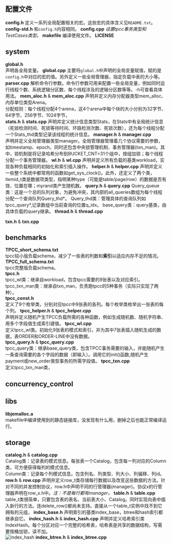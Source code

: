 配置文件
-------
**config.h**
定义一系列全局配置相关的宏。这些宏的具体含义见```README.txt```。
**config-std.h**
和```config.h```内容相同。
**config.cpp**
*设置tpcc事务类型和TestCases类型。*
**makefile**
编译使用文件。
**LICENSE**  

system
------
**global.h**  
声明各全局变量。
**global.cpp**
主要将```global.h```中声明的全局变量赋值，赋的是```config.h```中对应的宏的值。另外定义一些全局管理器，指定负载中表的大小等。
**parser.cpp**
解析命令行参数。命令行参数可用来配置一些全局变量，例如同时运行线程个数、系统逻辑分区数、每个线程涉及的逻辑分区数等等。-h可查看具体用法。 
**mem_aloc.h**  & **mem_aloc.cpp**
声明并定义内存分配器类型mem_alloc、内存单位类型Arena。  
分配规则：每个线程分配4个arena，这4个arena中每个块的大小分别为32字节、64字节、256字节、1024字节，  
**stats.h** & **stats.cpp** 
声明并定义统计信息类型Stats，在Stats中有全局统计信息（死锁检测时间、死锁等待时间、环路检测次数、死锁次数），还为每个线程分配一个Stats_thd类型记录该线程的统计信息。
**manager.h** & **manager.cpp**  
声明并定义全局管理器类型manager。全局管理器管理着几个协议需要的参数，如timestamp、epoch，同时还包含中央锁管理机制、事务管理器(txn_man)。其中，锁机制是将记录哈希分布到BUCKET_CNT=31个组中，按组加锁；每个线程分配一个事务管理器。
**wl.h** & **wl.cpp**
声明并定义所有负载的基类workload，实现各种负载相同的初始化和索引插入操作。
**helper.h** & **helper.cpp**
声明并定义一些整个系统中都常用的函数如get_sys_clock()。此外，还定义了两个类，itemid_t类是数据项类型，指明某种type（可能是table/page/row）的数据是否有效、位置在哪；myrand类产生随机数。
**query.h** & **query.cpp**
Query_queue类：这是一个总的队列对象，为避免冲突，其内部的all_queries数组为每个线程分配一个查询队列Query_thd*。
Query_thd类：管理具体的查询队列如tpcc_query*,记录数组中当前查询的位置q_idx。
base_query类：query基类，由具体负载的query继承。
**thread.h** & **thread.cpp**


**txn.h** & **txn.cpp**  






benchmarks
----------
**TPCC_short_schema.txt**  
tpcc较小版负载schema，减少了一些表的列数和**索引**以适应内存不足的情况。  
**TPCC_full_schema.txt**  
tpcc完整版负载schema。  
**tpcc.h**  
tpcc_wl类：继承自workload，包含tpcc需要的9张表以及对应索引。
tpcc_txn_man类：继承自txn_man，负责跑tpcc的5种事务（实际只实现了两种）。  
**tpcc_const.h**   
定义了9个枚举类，分别对应tpcc中9张表的各列。每个枚举类枚举出一张表的每个列。
**tpcc_helper.h** & **tpcc_helper.cpp**  
声明并定义随机产生TPCC负载所需的各种函数，例如生成随机数、随机字符串、用多个字段值生成索引键值。
**tpcc_wl.cpp**  
定义tpcc_wl类。初始化9张表的模式和索引，并为其中7张表插入随机生成的数据，表ORDER和ORDER-LINE中没有数据。  
**tpcc_query.h** & **tpcc_query.cpp**  
tpcc_query类：继承base_query类，包含TPCC事务需要的输入，并能随机产生一条查询需要的各个字段的数据（即输入）。调用它的init()函数,随机产生payment或new_order类型事务的所需字段值。
**tpcc_txn.cpp**  
定义tpcc_txn_man类，
 



 

concurrency_control
-------------------

libs
----
**libjemalloc.a**  
makefile中编译使用到的静态链接库，没发现有什么用，删掉之后也能正常编译运行。  

storage
-------
**catalog.h** & **catalog.cpp**  
Catalog类：记录表的模式信息。每张表一个Catalog，包含每一列对应的Column类，可方便获得每列的模式信息。  
Column类：记录每个列模式信息。包含列名、列类型、列大小、列偏移、列id。
**row.h** & **row.cpp**
声明并定义row_t类存储每行数据以及改变这些数据的方法。针对不同的并发控制协议，row.h中声明不同的行管理器(manager)。协议x的行管理器声明在row_x.h中。*注：不是每行都有manager。*
**table.h** & **table.cpp** 
table_t类很简单，只要包含表的表名、当前表大小、Catalog。同时实现向表中插入新行的方法。连delete_row()都尚未支持。直接从一个table_t实例中找不到它拥有的元组，
**index_base.h**
声明索引的基类index_base，btree和hash索引都继承自它。
**index_hash.h** & **index_hash.cpp**
声明并定义哈希索引类IndexHash。每个分区对应一个完整的哈希表，哈希表是共享的数据结构，写需要按桶加锁，读不加。  
![index_hash](https://i.loli.net/2018/07/23/5b55cd85f416e.png)
**index_btree.h** & **index_btree.cpp**

